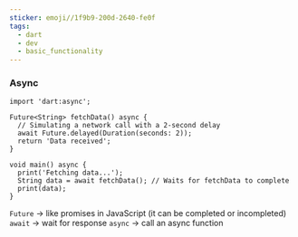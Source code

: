 ```yaml
---
sticker: emoji//1f9b9-200d-2640-fe0f
tags:
  - dart
  - dev
  - basic_functionality
---
```


### Async

```
import 'dart:async';

Future<String> fetchData() async {
  // Simulating a network call with a 2-second delay
  await Future.delayed(Duration(seconds: 2));
  return 'Data received';
}

void main() async {
  print('Fetching data...');
  String data = await fetchData(); // Waits for fetchData to complete
  print(data);
}

```

`Future` → like promises in JavaScript (it can be completed or incompleted)
`await` → wait for response
`async` → call an async function